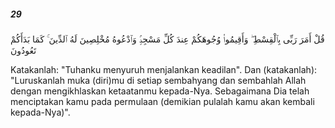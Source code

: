 ##### 29

<span class="ayah">قُلْ أَمَرَ رَبِّى بِٱلْقِسْطِ ۖ وَأَقِيمُوا۟ وُجُوهَكُمْ عِندَ كُلِّ مَسْجِدٍۢ وَٱدْعُوهُ مُخْلِصِينَ لَهُ ٱلدِّينَ ۚ كَمَا بَدَأَكُمْ تَعُودُونَ</span>

<span class="ayah_translation">Katakanlah: "Tuhanku menyuruh menjalankan keadilan". Dan (katakanlah): "Luruskanlah muka (diri)mu di setiap sembahyang dan sembahlah Allah dengan mengikhlaskan ketaatanmu kepada-Nya. Sebagaimana Dia telah menciptakan kamu pada permulaan (demikian pulalah kamu akan kembali kepada-Nya)".</span>
